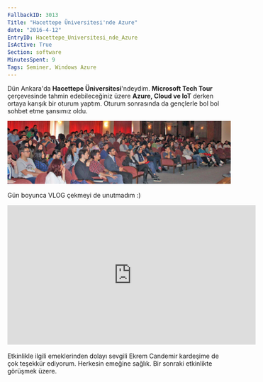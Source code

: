 ```yaml
---
FallbackID: 3013
Title: "Hacettepe Üniversitesi'nde Azure"
date: "2016-4-12"
EntryID: Hacettepe_Universitesi_nde_Azure
IsActive: True
Section: software
MinutesSpent: 9
Tags: Seminer, Windows Azure
---
```

Dün Ankara'da **Hacettepe Üniversitesi**'ndeydim. **Microsoft Tech Tour** çerçevesinde tahmin edebileceğiniz üzere **Azure, Cloud ve IoT** derken ortaya karışık bir oturum yaptım. Oturum sonrasında da gençlerle bol bol sohbet etme şansımız oldu.

![](media/Hacettepe_Universitesi_nde_Azure/ankara-hacettepe.jpg) 

Gün boyunca VLOG çekmeyi de unutmadım :)

<iframe width="560" height="315" src="https://www.youtube.com/embed/DNiVqxBpwEc" frameborder="0" allowfullscreen></iframe>

Etkinlikle ilgili emeklerinden dolayı sevgili Ekrem Candemir kardeşime de çok teşekkür ediyorum.  Herkesin emeğine sağlık. Bir sonraki etkinlikte görüşmek üzere. 
